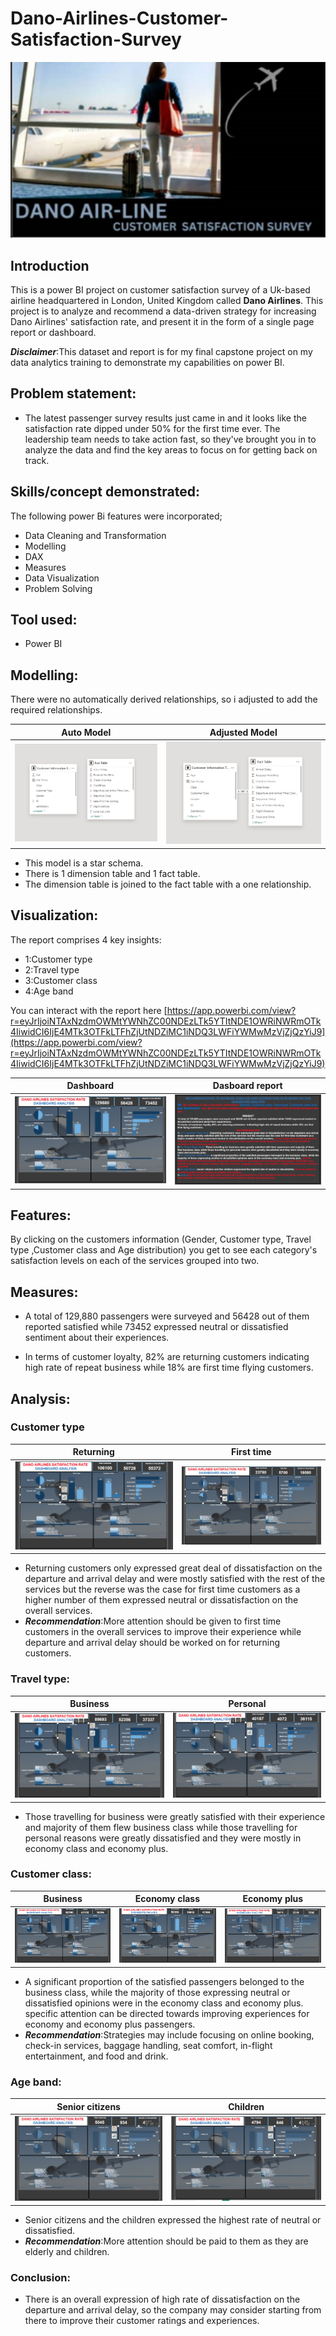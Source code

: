 # Dano-Airlines-Customer-Satisfaction-Survey

<img src="Intro.png" alt="Intro.png" width="900"/>



## Introduction
This is a power BI project on customer satisfaction survey of a Uk-based airline
headquartered in London, United Kingdom called **Dano Airlines**. This project is to analyze and recommend a data-driven strategy for increasing Dano Airlines' satisfaction rate,
and present it in the form of a single page report or dashboard.

**_Disclaimer_**:This dataset and report is for my final capstone project on my data analytics training to demonstrate my capabilities on power BI. 

## Problem statement:
- The latest passenger survey results just came in and it looks
like the satisfaction rate dipped under 50% for the first time ever. The leadership team needs to take
action fast, so they've brought you in to analyze the data and find the key areas to focus on for getting
back on track.

## Skills/concept demonstrated:
The following power Bi features were incorporated;
- Data Cleaning and Transformation
- Modelling
- DAX
- Measures
- Data Visualization
- Problem Solving

## Tool used:
- Power BI

## Modelling:
There were no automatically derived relationships, so i adjusted to add the required relationships.

Auto Model                                           |         Adjusted Model
:---------------------------------------------------:|:------------------------------------------------------------:
![](Auto_model.png)                                  |![](Adjusted_model.png)

- This model is a star schema.
- There is 1 dimension table and 1 fact table. 
- The dimension table is joined to the fact table with a one relationship.

## Visualization:
The report comprises 4 key insights:
- 1:Customer type
- 2:Travel type
- 3:Customer class
- 4:Age band

You can interact with the report here [https://app.powerbi.com/view?r=eyJrIjoiNTAxNzdmOWMtYWNhZC00NDEzLTk5YTItNDE1OWRiNWRmOTk4IiwidCI6IjE4MTk3OTFkLTFhZjUtNDZiMC1iNDQ3LWFiYWMwMzVjZjQzYiJ9](https://app.powerbi.com/view?r=eyJrIjoiNTAxNzdmOWMtYWNhZC00NDEzLTk5YTItNDE1OWRiNWRmOTk4IiwidCI6IjE4MTk3OTFkLTFhZjUtNDZiMC1iNDQ3LWFiYWMwMzVjZjQzYiJ9)

Dashboard                                                       |      Dasboard report
:--------------------------------------------------------------:|:------------------------------------------------------------:
![](Dashboard.png)                                              |![](Dashboard_report.png)

## Features:
By clicking on the customers information (Gender, Customer type, Travel type ,Customer class and Age distribution)  you get to see each category's satisfaction levels on each of the services grouped into two.

## Measures:
- A total of 129,880 passengers were surveyed and 56428 out of them reported satisfied while 73452 expressed neutral or dissatisfied sentiment about their experiences.

- In terms of customer loyalty, 82% are returning customers  indicating high rate of repeat business while 18% are first time flying customers.

## Analysis:
### Customer type

Returning                                                      |      First time
:--------------------------------------------------------------:|:------------------------------------------------------------:
![](Customer_type_returning.png)                                              |![](Customer_type_firsttime.png)

- Returning customers only expressed great deal of dissatisfaction on the departure and arrival delay and were mostly satisfied with the rest of the services but the reverse was the case for first time customers as a higher number of them expressed neutral or dissatisfaction on the overall services.
- **_Recommendation_**:More attention should be given to first time customers in the overall services to improve their experience while departure and arrival delay should be worked on for returning customers.

### Travel type:

Business                                                        |       Personal
:--------------------------------------------------------------:|:------------------------------------------------------------:
![](Travel_type_business.png)                                   |![](Travel_type_personal.png)

- Those travelling for business were greatly satisfied with their experience and majority of them flew business class while those travelling for personal reasons were greatly dissatisfied and they were mostly in economy class and economy plus.

### Customer class:

Business                                                        |         Economy class                                   |       Economy plus
:--------------------------------------------------------------:|:-------------------------------------------------------:|:-----------------------------------------------------:
![](Customer_class_business.png)                                |![](Customer_class_economy.png)                          |![](Customer_class_economyplus.png)

- A significant proportion of the satisfied passengers belonged to the business class, while the majority of those expressing neutral or dissatisfied opinions were in the economy class and economy plus. specific attention can be directed towards improving experiences for economy and economy plus passengers.
- **_Recommendation_**:Strategies may include focusing on online booking, check-in services, baggage handling,  seat comfort, in-flight entertainment, and food and drink.

### Age band:


Senior citizens                                                 |     Children
:--------------------------------------------------------------:|:------------------------------------------------------------:
![](Age_band_senior_citizens.png)                               |![](Age_band_children.png)

- Senior citizens and the children expressed the highest rate of neutral or dissatisfied. 
- **_Recommendation_**:More attention should be paid to them as they are elderly and children.

### Conclusion:
- There is an overall expression of high rate of dissatisfaction on the departure and arrival delay, so the company may consider starting from there to improve their customer ratings and experiences.
